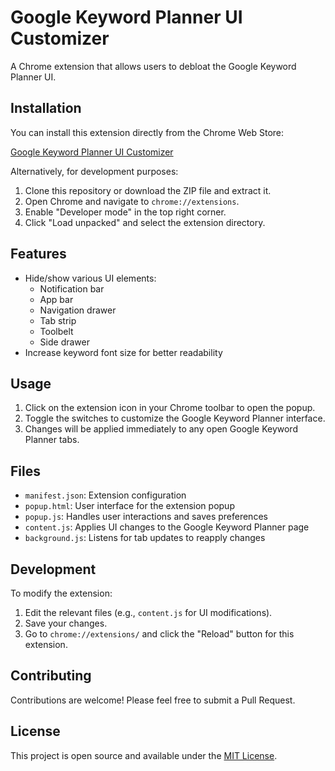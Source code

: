 # Google Keyword Planner UI Customizer

A Chrome extension that allows users to debloat the Google Keyword Planner UI.

## Installation

You can install this extension directly from the Chrome Web Store:

[Google Keyword Planner UI Customizer](https://chromewebstore.google.com/detail/jcnedbebdejdpdfknoklaoadmoggfgbh/)

Alternatively, for development purposes:

1. Clone this repository or download the ZIP file and extract it.
2. Open Chrome and navigate to `chrome://extensions`.
3. Enable "Developer mode" in the top right corner.
4. Click "Load unpacked" and select the extension directory.

## Features

- Hide/show various UI elements:
  - Notification bar
  - App bar
  - Navigation drawer
  - Tab strip
  - Toolbelt
  - Side drawer
- Increase keyword font size for better readability

## Usage

1. Click on the extension icon in your Chrome toolbar to open the popup.
2. Toggle the switches to customize the Google Keyword Planner interface.
3. Changes will be applied immediately to any open Google Keyword Planner tabs.

## Files

- `manifest.json`: Extension configuration
- `popup.html`: User interface for the extension popup
- `popup.js`: Handles user interactions and saves preferences
- `content.js`: Applies UI changes to the Google Keyword Planner page
- `background.js`: Listens for tab updates to reapply changes

## Development

To modify the extension:

1. Edit the relevant files (e.g., `content.js` for UI modifications).
2. Save your changes.
3. Go to `chrome://extensions/` and click the "Reload" button for this extension.

## Contributing

Contributions are welcome! Please feel free to submit a Pull Request.

## License

This project is open source and available under the [MIT License](LICENSE).